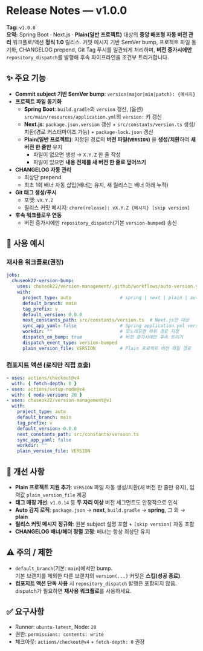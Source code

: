 # Release Notes — v1.0.0

**Tag:** `v1.0.0`  
**요약:** Spring Boot · Next.js · **Plain(일반 프로젝트)** 대상의 **중앙 배포형 자동 버전 관리** 워크플로/액션 **정식 1.0** 릴리스. 커밋 메시지 기반 SemVer bump, 프로젝트 파일 동기화, CHANGELOG prepend, Git Tag 푸시를 일관되게 처리하며, **버전 증가시에만** `repository_dispatch`를 발행해 후속 파이프라인을 조건부 트리거합니다.

## ✨ 주요 기능
- **Commit subject 기반 SemVer bump**: `version(major|min|patch): {메시지}`
- **프로젝트 파일 동기화**
    - **Spring Boot**: `build.gradle`의 `version` 갱신, (옵션) `src/main/resources/application.yml`의 `version:` 키 갱신
    - **Next.js**: `package.json.version` 갱신 + `src/constants/version.ts` 생성/치환(경로 커스터마이즈 가능) + `package-lock.json` 갱신
    - **Plain(일반 프로젝트)**: 지정된 경로의 **버전 파일(`VERSION`)** 을 **생성/치환**하여 **새 버전 한 줄만** 유지
        - 파일이 없으면 생성 → `X.Y.Z` 한 줄 작성
        - 파일이 있으면 **내용 전체를 새 버전 한 줄로 덮어쓰기**
- **CHANGELOG 자동 관리**
    - 최상단 prepend
    - 최초 1회 배너 자동 삽입(배너는 유지, 새 릴리스는 배너 아래 누적)
- **Git 태그 생성/푸시**
    - 포맷: `vX.Y.Z`
    - 릴리스 커밋 메시지: `chore(release): vX.Y.Z {메시지} [skip version]`
- **후속 워크플로우 연동**
    - 버전 증가시에만 `repository_dispatch`(기본 `version-bumped`) 송신

## 🔧 사용 예시

### 재사용 워크플로(권장)
```yaml
jobs:
  chuseok22-version-bump:
    uses: chuseok22/version-management/.github/workflows/auto-version.yml@v1
    with:
      project_type: auto                  # spring | next | plain | auto
      default_branch: main
      tag_prefix: v
      default_version: 0.0.0
      next_constants_path: src/constants/version.ts  # Next.js만 대상
      sync_app_yaml: false                # Spring application.yml version 치환
      workdir: ""                         # 모노레포면 하위 경로 지정
      dispatch_on_bump: true              # 버전 증가시에만 후속 트리거
      dispatch_event_type: version-bumped
      plain_version_file: VERSION         # Plain 프로젝트 버전 파일 경로
```

### 컴포지트 액션 (로직만 직접 호출)
```yaml
- uses: actions/checkout@v4
  with: { fetch-depth: 0 }
- uses: actions/setup-node@v4
  with: { node-version: 20 }
- uses: chuseok22/version-management@v1
  with:
    project_type: auto
    default_branch: main
    tag_prefix: v
    default_version: 0.0.0
    next_constants_path: src/constants/version.ts
    sync_app_yaml: false
    workdir: ""
    plain_version_file: VERSION
```

## 🐛 개선 사항
- **Plain 프로젝트 지원 추가**: `VERSION` 파일 자동 생성/치환(새 버전 한 줄만 유지), 입력값 `plain_version_file` 제공
- **태그 매칭 개선**: `v1.0.14` 등 **두 자리 이상** 버전 세그먼트도 안정적으로 인식
- **Auto 감지 로직**: `package.json` → **next**, `build.gradle` → **spring**, 그 외 → **plain**
- **릴리스 커밋 메시지 정규화**: 원본 subject 설명 포함 + `[skip version]` 자동 포함
- **CHANGELOG 배너/헤더 정렬 고정**: 배너는 항상 최상단 유지

## ⚠️ 주의 / 제한
- `default_branch`(기본: `main`)에서만 bump.  
  기본 브랜치를 제외한 다른 브랜치의 `version(...)` 커밋은 **스킵(성공 종료)**.
- **컴포지트 액션 단독 사용** 시 `repository_dispatch` 발행은 포함되지 않음.  
  dispatch가 필요하면 **재사용 워크플로**를 사용하세요.

## ✅ 요구사항
- Runner: `ubuntu-latest`, Node: `20`
- 권한: `permissions: contents: write`
- 체크아웃: `actions/checkout@v4` + `fetch-depth: 0` 권장
